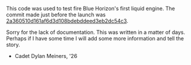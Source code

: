 This code was used to test fire Blue Horizon's first liquid engine. The commit made just before the launch was [2a360510d161af6d3d108bdebddeed3eb2dc54c3](https://github.com/USAFA-Blue-Horizon/mojave-sphinx-gsea/commit/2a360510d161af6d3d108bdebddeed3eb2dc54c3).

Sorry for the lack of documentation. This was written in a matter of days. Perhaps if I have some time I will add some more information and tell the story.
- Cadet Dylan Meiners, '26
